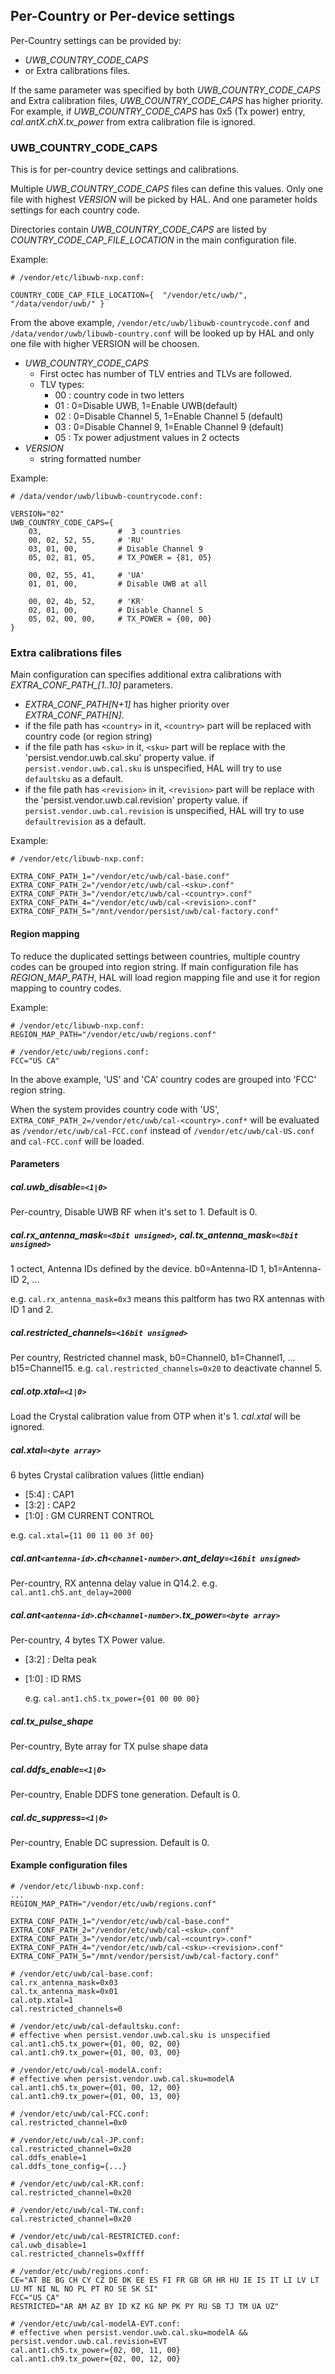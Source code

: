 ## Per-Country or Per-device settings

Per-Country settings can be provided by:

- *UWB_COUNTRY_CODE_CAPS*
- or Extra calibrations files.

If the same parameter was specified by both *UWB_COUNTRY_CODE_CAPS* and
Extra calibration files, *UWB_COUNTRY_CODE_CAPS* has higher priority.
For example, if *UWB_COUNTRY_CODE_CAPS* has 0x5 (Tx power) entry, *cal.antX.chX.tx_power* from extra calibration file is ignored.

### UWB_COUNTRY_CODE_CAPS

This is for per-country device settings and calibrations.

Multiple *UWB_COUNTRY_CODE_CAPS* files can define this values.
Only one file with highest *VERSION* will be picked by HAL. And one parameter holds settings for each country code.

Directories contain *UWB_COUNTRY_CODE_CAPS* are listed by *COUNTRY_CODE_CAP_FILE_LOCATION*
in the main configuration file.

Example:

``````
# /vendor/etc/libuwb-nxp.conf:

COUNTRY_CODE_CAP_FILE_LOCATION={  "/vendor/etc/uwb/", "/data/vendor/uwb/" }
``````

From the above example, `/vendor/etc/uwb/libuwb-countrycode.conf` and
`/data/vendor/uwb/libuwb-country.conf` will be looked up by HAL and only one file with higher VERSION will be choosen.

* *UWB_COUNTRY_CODE_CAPS*
  * First octec has number of TLV entries and TLVs are followed.
  * TLV types:
     * 00 : country code in two letters
     * 01 : 0=Disable UWB, 1=Enable UWB(default)
     * 02 : 0=Disable Channel 5, 1=Enable Channel 5 (default)
     * 03 : 0=Disable Channel 9, 1=Enable Channel 9 (default)
     * 05 : Tx power adjustment values in 2 octects
* *VERSION*
  * string formatted number

Example:

```
# /data/vendor/uwb/libuwb-countrycode.conf:

VERSION="02"
UWB_COUNTRY_CODE_CAPS={
    03,                 #  3 countries
    00, 02, 52, 55,     # 'RU'
    03, 01, 00,         # Disable Channel 9
    05, 02, 81, 05,     # TX_POWER = {81, 05}

    00, 02, 55, 41,     # 'UA'
    01, 01, 00,         # Disable UWB at all

    00, 02, 4b, 52,     # 'KR'
    02, 01, 00,         # Disable Channel 5
    05, 02, 00, 00,     # TX_POWER = {00, 00}
}
```

### Extra calibrations files

Main configuration can specifies additional extra calibrations with *EXTRA_CONF_PATH_[1..10]* parameters.

* *EXTRA_CONF_PATH[N+1]* has higher priority over *EXTRA_CONF_PATH[N]*.
* if the file path has `<country>` in it, `<country>` part will be replaced with country code (or region string)
* if the file path has `<sku>` in it, `<sku>` part will be replace with the 'persist.vendor.uwb.cal.sku' property value.
  if `persist.vendor.uwb.cal.sku` is unspecified, HAL will try to use `defaultsku` as a default.
* if the file path has `<revision>` in it, `<revision>` part will be replace with the 'persist.vendor.uwb.cal.revision' property value.
  if `persist.vendor.uwb.cal.revision` is unspecified, HAL will try to use `defaultrevision` as a default.

Example:

```
# /vendor/etc/libuwb-nxp.conf:

EXTRA_CONF_PATH_1="/vendor/etc/uwb/cal-base.conf"
EXTRA_CONF_PATH_2="/vendor/etc/uwb/cal-<sku>.conf"
EXTRA_CONF_PATH_3="/vendor/etc/uwb/cal-<country>.conf"
EXTRA_CONF_PATH_4="/vendor/etc/uwb/cal-<revision>.conf"
EXTRA_CONF_PATH_5="/mnt/vendor/persist/uwb/cal-factory.conf"
```

#### Region mapping

To reduce the duplicated settings between countries, multiple country codes can be grouped into region string. If main configuration file has *REGION_MAP_PATH*, HAL will load region mapping file and use it for region mapping to country codes.

Example:

```
# /vendor/etc/libuwb-nxp.conf:
REGION_MAP_PATH="/vendor/etc/uwb/regions.conf"

# /vendor/etc/uwb/regions.conf:
FCC="US CA"
```

In the above example, 'US' and 'CA' country codes are grouped into 'FCC' region string.

When the system provides country code with 'US', `EXTRA_CONF_PATH_2=/vendor/etc/uwb/cal-<country>.conf*` will be evaluated as `/vendor/etc/uwb/cal-FCC.conf` instead of `/vendor/etc/uwb/cal-US.conf` and `cal-FCC.conf` will be loaded.

#### Parameters

##### *cal.uwb_disable`=<1|0>`*

Per-country, Disable UWB RF when it's set to 1. Default is 0.

##### *cal.rx_antenna_mask*`=<8bit unsigned>`, *cal.tx_antenna_mask*`=<8bit unsigned>`

1 octect, Antenna IDs defined by the device. b0=Antenna-ID 1, b1=Antenna-ID 2, ...

e.g. `cal.rx_antenna_mask=0x3` means this paltform has two RX antennas with ID 1 and 2.

##### *cal.restricted_channels*`=<16bit unsigned>`

Per country, Restricted channel mask, b0=Channel0, b1=Channel1, ... b15=Channel15.
e.g. `cal.restricted_channels=0x20` to deactivate channel 5.

##### *cal.otp.xtal*`=<1|0>`

Load the Crystal calibration value from OTP when it's 1. *cal.xtal* will be ignored.

##### *cal.xtal*`=<byte array>`

6 bytes Crystal calibration values (little endian)

- [5:4] : CAP1
- [3:2] : CAP2
- [1:0] : GM CURRENT CONTROL

e.g. `cal.xtal={11 00 11 00 3f 00}`

##### *cal.ant`<antenna-id>`.ch`<channel-number>`.ant_delay*`=<16bit unsigned>`

Per-country, RX antenna delay value in Q14.2. e.g. `cal.ant1.ch5.ant_delay=2000`

##### *cal.ant`<antenna-id>`.ch`<channel-number>`.tx_power*`=<byte array>`

Per-country, 4 bytes TX Power value.

- [3:2] : Delta peak
- [1:0] : ID RMS

  e.g. `cal.ant1.ch5.tx_power={01 00 00 00}`

##### *cal.tx_pulse_shape*

Per-country, Byte array for TX pulse shape data

##### *cal.ddfs_enable`=<1|0>`*

Per-country, Enable DDFS tone generation. Default is 0.

##### *cal.dc_suppress`=<1|0>`*

Per-country, Enable DC supression. Default is 0.

#### Example configuration files
```
# /vendor/etc/libuwb-nxp.conf:
...
REGION_MAP_PATH="/vendor/etc/uwb/regions.conf"

EXTRA_CONF_PATH_1="/vendor/etc/uwb/cal-base.conf"
EXTRA_CONF_PATH_2="/vendor/etc/uwb/cal-<sku>.conf"
EXTRA_CONF_PATH_3="/vendor/etc/uwb/cal-<country>.conf"
EXTRA_CONF_PATH_4="/vendor/etc/uwb/cal-<sku>-<revision>.conf"
EXTRA_CONF_PATH_5="/mnt/vendor/persist/uwb/cal-factory.conf"

# /vendor/etc/uwb/cal-base.conf:
cal.rx_antenna_mask=0x03
cal.tx_antenna_mask=0x01
cal.otp.xtal=1
cal.restricted_channels=0

# /vendor/etc/uwb/cal-defaultsku.conf:
# effective when persist.vendor.uwb.cal.sku is unspecified
cal.ant1.ch5.tx_power={01, 00, 02, 00}
cal.ant1.ch9.tx_power={01, 00, 03, 00}

# /vendor/etc/uwb/cal-modelA.conf:
# effective when persist.vendor.uwb.cal.sku=modelA
cal.ant1.ch5.tx_power={01, 00, 12, 00}
cal.ant1.ch9.tx_power={01, 00, 13, 00}

# /vendor/etc/uwb/cal-FCC.conf:
cal.restricted_channel=0x0

# /vendor/etc/uwb/cal-JP.conf:
cal.restricted_channel=0x20
cal.ddfs_enable=1
cal.ddfs_tone_config={...}

# /vendor/etc/uwb/cal-KR.conf:
cal.restricted_channel=0x20

# /vendor/etc/uwb/cal-TW.conf:
cal.restricted_channel=0x20

# /vendor/etc/uwb/cal-RESTRICTED.conf:
cal.uwb_disable=1
cal.restricted_channels=0xffff

# /vendor/etc/uwb/regions.conf:
CE="AT BE BG CH CY CZ DE DK EE ES FI FR GB GR HR HU IE IS IT LI LV LT LU MT NI NL NO PL PT RO SE SK SI"
FCC="US CA"
RESTRICTED="AR AM AZ BY ID KZ KG NP PK PY RU SB TJ TM UA UZ"

# /vendor/etc/uwb/cal-modelA-EVT.conf:
# effective when persist.vendor.uwb.cal.sku=modelA && persist.vendor.uwb.cal.revision=EVT
cal.ant1.ch5.tx_power={02, 00, 11, 00}
cal.ant1.ch9.tx_power={02, 00, 12, 00}
```
